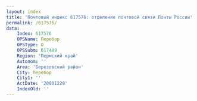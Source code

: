 ```yaml
---
layout: index
title: 'Почтовый индекс 617576: отделение почтовой связи Почты России'
permalink: /617576/
data:
    Index: 617576
    OPSName: Перебор
    OPSType: О
    OPSSubm: 617489
    Region: 'Пермский край'
    Autonom: ''
    Area: 'Березовский район'
    City: Перебор
    City1: ''
    ActDate: '20001228'
    IndexOld: ''
---
```

